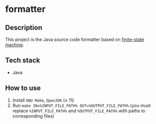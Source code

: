 # formatter

## Description

This project is the Java source code formatter based on
[finite-state machine](https://en.wikipedia.org/wiki/Finite-state_machine).

## Tech stack

* Java

## How to use

1) Install `GNU Make`, `OpenJDK` (≥ 11)
2) Run `make IN=%INPUT_FILE_PATH% OUT=%OUTPUT_FILE_PATH%` (you must replace
`%INPUT_FILE_PATH%` and `%OUTPUT_FILE_PATH%` with paths to corresponding files)
